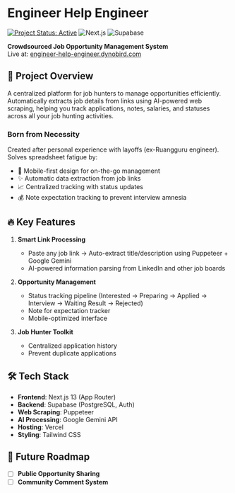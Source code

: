 # Engineer Help Engineer

[![Project Status: Active](https://www.repostatus.org/badges/latest/active.svg)](https://www.repostatus.org/#active)
![Next.js](https://img.shields.io/badge/Next.js-15-blue)
![Supabase](https://img.shields.io/badge/Supabase-Platform-green)

**Crowdsourced Job Opportunity Management System**  
Live at: [engineer-help-engineer.dynobird.com](https://engineer-help-engineer.dynobird.com)

## 🚀 Project Overview

A centralized platform for job hunters to manage opportunities efficiently. Automatically extracts job details from links using AI-powered web scraping, helping you track applications, notes, salaries, and statuses across all your job hunting activities.

### Born from Necessity
Created after personal experience with layoffs (ex-Ruangguru engineer). Solves spreadsheet fatigue by:
- 📱 Mobile-first design for on-the-go management
- ✨ Automatic data extraction from job links
- 📈 Centralized tracking with status updates
- 💰 Note expectation tracking to prevent interview amnesia

## 🔥 Key Features

1. **Smart Link Processing**
   - Paste any job link → Auto-extract title/description using Puppeteer + Google Gemini
   - AI-powered information parsing from LinkedIn and other job boards

2. **Opportunity Management**
   - Status tracking pipeline (Interested → Preparing → Applied → Interview → Waiting Result → Rejected)
   - Note for expectation tracker
   - Mobile-optimized interface

3. **Job Hunter Toolkit**
   - Centralized application history
   - Prevent duplicate applications

## 🛠 Tech Stack

- **Frontend**: Next.js 13 (App Router)
- **Backend**: Supabase (PostgreSQL, Auth)
- **Web Scraping**: Puppeteer
- **AI Processing**: Google Gemini API
- **Hosting**: Vercel
- **Styling**: Tailwind CSS

## 🌟 Future Roadmap
- [ ] **Public Opportunity Sharing**  
- [ ] **Community Comment System**